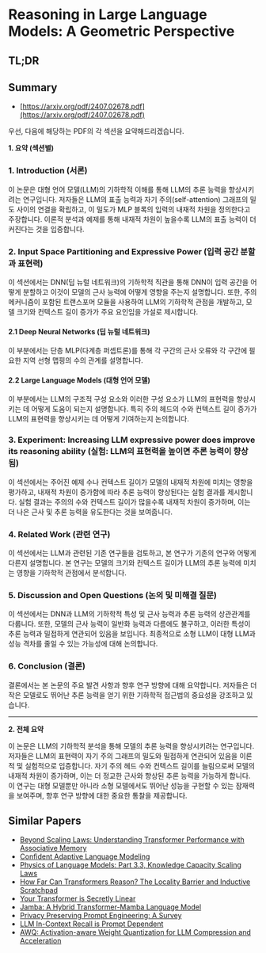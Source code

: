 # Reasoning in Large Language Models: A Geometric Perspective
## TL;DR
## Summary
- [https://arxiv.org/pdf/2407.02678.pdf](https://arxiv.org/pdf/2407.02678.pdf)

우선, 다음에 해당하는 PDF의 각 섹션을 요약해드리겠습니다.

**1. 요약 (섹션별)**

### 1. Introduction (서론)
이 논문은 대형 언어 모델(LLM)의 기하학적 이해를 통해 LLM의 추론 능력을 향상시키려는 연구입니다. 저자들은 LLM의 표출 능력과 자기 주의(self-attention) 그래프의 밀도 사이의 연결을 확립하고, 이 밀도가 MLP 블록의 입력의 내재적 차원을 정의한다고 주장합니다. 이론적 분석과 예제를 통해 내재적 차원이 높을수록 LLM의 표출 능력이 더 커진다는 것을 입증합니다.

### 2. Input Space Partitioning and Expressive Power (입력 공간 분할과 표현력)
이 섹션에서는 DNN(딥 뉴럴 네트워크)의 기하학적 직관을 통해 DNN이 입력 공간을 어떻게 분할하고 이것이 모델의 근사 능력에 어떻게 영향을 주는지 설명합니다. 또한, 주의 메커니즘이 포함된 트랜스포머 모듈을 사용하여 LLM의 기하학적 관점을 개발하고, 모델 크기와 컨텍스트 길이 증가가 주요 요인임을 가설로 제시합니다.

#### 2.1 Deep Neural Networks (딥 뉴럴 네트워크)
이 부분에서는 단층 MLP(다계층 퍼셉트론)를 통해 각 구간의 근사 오류와 각 구간에 필요한 지역 선형 맵핑의 수의 관계를 설명합니다.

#### 2.2 Large Language Models (대형 언어 모델)
이 부분에서는 LLM의 구조적 구성 요소와 이러한 구성 요소가 LLM의 표현력을 향상시키는 데 어떻게 도움이 되는지 설명합니다. 특히 주의 헤드의 수와 컨텍스트 길이 증가가 LLM의 표현력을 향상시키는 데 어떻게 기여하는지 논의합니다.

### 3. Experiment: Increasing LLM expressive power does improve its reasoning ability (실험: LLM의 표현력을 높이면 추론 능력이 향상됨)
이 섹션에서는 주어진 예제 수나 컨텍스트 길이가 모델의 내재적 차원에 미치는 영향을 평가하고, 내재적 차원이 증가함에 따라 추론 능력이 향상된다는 실험 결과를 제시합니다. 실험 결과는 주의의 수와 컨텍스트 길이가 많을수록 내재적 차원이 증가하며, 이는 더 나은 근사 및 추론 능력을 유도한다는 것을 보여줍니다.

### 4. Related Work (관련 연구)
이 섹션에서는 LLM과 관련된 기존 연구들을 검토하고, 본 연구가 기존의 연구와 어떻게 다른지 설명합니다. 본 연구는 모델의 크기와 컨텍스트 길이가 LLM의 추론 능력에 미치는 영향을 기하학적 관점에서 분석합니다.

### 5. Discussion and Open Questions (논의 및 미해결 질문)
이 섹션에서는 DNN과 LLM의 기하학적 특성 및 근사 능력과 추론 능력의 상관관계를 다룹니다. 또한, 모델의 근사 능력이 일반화 능력과 다름에도 불구하고, 이러한 특성이 추론 능력과 밀접하게 연관되어 있음을 보입니다. 최종적으로 소형 LLM이 대형 LLM과 성능 격차를 줄일 수 있는 가능성에 대해 논의합니다.

### 6. Conclusion (결론)
결론에서는 본 논문의 주요 발견 사항과 향후 연구 방향에 대해 요약합니다. 저자들은 더 작은 모델로도 뛰어난 추론 능력을 얻기 위한 기하학적 접근법의 중요성을 강조하고 있습니다.

---

**2. 전체 요약**

이 논문은 LLM의 기하학적 분석을 통해 모델의 추론 능력을 향상시키려는 연구입니다. 저자들은 LLM의 표현력이 자기 주의 그래프의 밀도와 밀접하게 연관되어 있음을 이론적 및 실험적으로 입증합니다. 자기 주의 헤드 수와 컨텍스트 길이를 늘림으로써 모델의 내재적 차원이 증가하며, 이는 더 정교한 근사와 향상된 추론 능력을 가능하게 합니다. 이 연구는 대형 모델뿐만 아니라 소형 모델에서도 뛰어난 성능을 구현할 수 있는 잠재력을 보여주며, 향후 연구 방향에 대한 중요한 통찰을 제공합니다. 

## Similar Papers
- [Beyond Scaling Laws: Understanding Transformer Performance with Associative Memory](2405.08707.md)
- [Confident Adaptive Language Modeling](2207.07061.md)
- [Physics of Language Models: Part 3.3, Knowledge Capacity Scaling Laws](2404.05405.md)
- [How Far Can Transformers Reason? The Locality Barrier and Inductive Scratchpad](2406.06467.md)
- [Your Transformer is Secretly Linear](2405.12250.md)
- [Jamba: A Hybrid Transformer-Mamba Language Model](2403.19887.md)
- [Privacy Preserving Prompt Engineering: A Survey](2404.06001.md)
- [LLM In-Context Recall is Prompt Dependent](2404.08865.md)
- [AWQ: Activation-aware Weight Quantization for LLM Compression and Acceleration](2306.00978.md)
